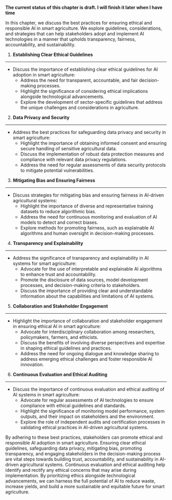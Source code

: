 **The current status of this chapter is draft. I will finish it later when I have time**

In this chapter, we discuss the best practices for ensuring ethical and responsible AI in smart agriculture. We explore guidelines, considerations, and strategies that can help stakeholders adopt and implement AI technologies in a manner that upholds transparency, fairness, accountability, and sustainability.

1. **Establishing Clear Ethical Guidelines**
--------------------------------------------

* Discuss the importance of establishing clear ethical guidelines for AI adoption in smart agriculture:
  * Address the need for transparent, accountable, and fair decision-making processes.
  * Highlight the significance of considering ethical implications alongside technological advancements.
  * Explore the development of sector-specific guidelines that address the unique challenges and considerations in agriculture.

2. **Data Privacy and Security**
--------------------------------

* Address the best practices for safeguarding data privacy and security in smart agriculture:
  * Highlight the importance of obtaining informed consent and ensuring secure handling of sensitive agricultural data.
  * Discuss the implementation of robust data protection measures and compliance with relevant data privacy regulations.
  * Address the need for regular assessments of data security protocols to mitigate potential vulnerabilities.

3. **Mitigating Bias and Ensuring Fairness**
--------------------------------------------

* Discuss strategies for mitigating bias and ensuring fairness in AI-driven agricultural systems:
  * Highlight the importance of diverse and representative training datasets to reduce algorithmic bias.
  * Address the need for continuous monitoring and evaluation of AI models to detect and correct biases.
  * Explore methods for promoting fairness, such as explainable AI algorithms and human oversight in decision-making processes.

4. **Transparency and Explainability**
--------------------------------------

* Address the significance of transparency and explainability in AI systems for smart agriculture:
  * Advocate for the use of interpretable and explainable AI algorithms to enhance trust and accountability.
  * Promote the disclosure of data sources, model development processes, and decision-making criteria to stakeholders.
  * Discuss the importance of providing clear and understandable information about the capabilities and limitations of AI systems.

5. **Collaboration and Stakeholder Engagement**
-----------------------------------------------

* Highlight the importance of collaboration and stakeholder engagement in ensuring ethical AI in smart agriculture:
  * Advocate for interdisciplinary collaboration among researchers, policymakers, farmers, and ethicists.
  * Discuss the benefits of involving diverse perspectives and expertise in shaping ethical guidelines and practices.
  * Address the need for ongoing dialogue and knowledge sharing to address emerging ethical challenges and foster responsible AI innovation.

6. **Continuous Evaluation and Ethical Auditing**
-------------------------------------------------

* Discuss the importance of continuous evaluation and ethical auditing of AI systems in smart agriculture:
  * Advocate for regular assessments of AI technologies to ensure compliance with ethical guidelines and standards.
  * Highlight the significance of monitoring model performance, system outputs, and their impact on stakeholders and the environment.
  * Explore the role of independent audits and certification processes in validating ethical practices in AI-driven agricultural systems.

By adhering to these best practices, stakeholders can promote ethical and responsible AI adoption in smart agriculture. Ensuring clear ethical guidelines, safeguarding data privacy, mitigating bias, promoting transparency, and engaging stakeholders in the decision-making process are vital steps towards building trust, accountability, and sustainability in AI-driven agricultural systems. Continuous evaluation and ethical auditing help identify and rectify any ethical concerns that may arise during implementation. By prioritizing ethics alongside technological advancements, we can harness the full potential of AI to reduce waste, increase yields, and build a more sustainable and equitable future for smart agriculture.
